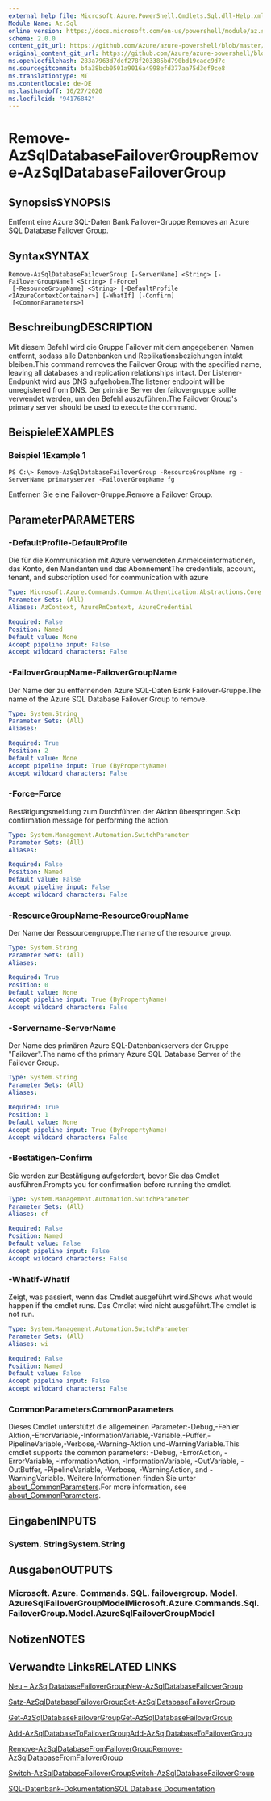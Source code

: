 ```yaml
---
external help file: Microsoft.Azure.PowerShell.Cmdlets.Sql.dll-Help.xml
Module Name: Az.Sql
online version: https://docs.microsoft.com/en-us/powershell/module/az.sql/remove-azsqldatabasefailovergroup
schema: 2.0.0
content_git_url: https://github.com/Azure/azure-powershell/blob/master/src/Sql/Sql/help/Remove-AzSqlDatabaseFailoverGroup.md
original_content_git_url: https://github.com/Azure/azure-powershell/blob/master/src/Sql/Sql/help/Remove-AzSqlDatabaseFailoverGroup.md
ms.openlocfilehash: 283a7963d7dcf278f203385bd790bd19cadc9d7c
ms.sourcegitcommit: b4a38bcb0501a9016a4998efd377aa75d3ef9ce8
ms.translationtype: MT
ms.contentlocale: de-DE
ms.lasthandoff: 10/27/2020
ms.locfileid: "94176842"
---
```

# <span data-ttu-id="5e216-101">Remove-AzSqlDatabaseFailoverGroup</span><span class="sxs-lookup"><span data-stu-id="5e216-101">Remove-AzSqlDatabaseFailoverGroup</span></span>

## <span data-ttu-id="5e216-102">Synopsis</span><span class="sxs-lookup"><span data-stu-id="5e216-102">SYNOPSIS</span></span>
<span data-ttu-id="5e216-103">Entfernt eine Azure SQL-Daten Bank Failover-Gruppe.</span><span class="sxs-lookup"><span data-stu-id="5e216-103">Removes an Azure SQL Database Failover Group.</span></span>

## <span data-ttu-id="5e216-104">Syntax</span><span class="sxs-lookup"><span data-stu-id="5e216-104">SYNTAX</span></span>

```
Remove-AzSqlDatabaseFailoverGroup [-ServerName] <String> [-FailoverGroupName] <String> [-Force]
 [-ResourceGroupName] <String> [-DefaultProfile <IAzureContextContainer>] [-WhatIf] [-Confirm]
 [<CommonParameters>]
```

## <span data-ttu-id="5e216-105">Beschreibung</span><span class="sxs-lookup"><span data-stu-id="5e216-105">DESCRIPTION</span></span>
<span data-ttu-id="5e216-106">Mit diesem Befehl wird die Gruppe Failover mit dem angegebenen Namen entfernt, sodass alle Datenbanken und Replikationsbeziehungen intakt bleiben.</span><span class="sxs-lookup"><span data-stu-id="5e216-106">This command removes the Failover Group with the specified name, leaving all databases and replication relationships intact.</span></span> <span data-ttu-id="5e216-107">Der Listener-Endpunkt wird aus DNS aufgehoben.</span><span class="sxs-lookup"><span data-stu-id="5e216-107">The listener endpoint will be unregistered from DNS.</span></span>
<span data-ttu-id="5e216-108">Der primäre Server der failovergruppe sollte verwendet werden, um den Befehl auszuführen.</span><span class="sxs-lookup"><span data-stu-id="5e216-108">The Failover Group's primary server should be used to execute the command.</span></span>

## <span data-ttu-id="5e216-109">Beispiele</span><span class="sxs-lookup"><span data-stu-id="5e216-109">EXAMPLES</span></span>

### <span data-ttu-id="5e216-110">Beispiel 1</span><span class="sxs-lookup"><span data-stu-id="5e216-110">Example 1</span></span>
```
PS C:\> Remove-AzSqlDatabaseFailoverGroup -ResourceGroupName rg -ServerName primaryserver -FailoverGroupName fg
```

<span data-ttu-id="5e216-111">Entfernen Sie eine Failover-Gruppe.</span><span class="sxs-lookup"><span data-stu-id="5e216-111">Remove a Failover Group.</span></span>

## <span data-ttu-id="5e216-112">Parameter</span><span class="sxs-lookup"><span data-stu-id="5e216-112">PARAMETERS</span></span>

### <span data-ttu-id="5e216-113">-DefaultProfile</span><span class="sxs-lookup"><span data-stu-id="5e216-113">-DefaultProfile</span></span>
<span data-ttu-id="5e216-114">Die für die Kommunikation mit Azure verwendeten Anmeldeinformationen, das Konto, den Mandanten und das Abonnement</span><span class="sxs-lookup"><span data-stu-id="5e216-114">The credentials, account, tenant, and subscription used for communication with azure</span></span>

```yaml
Type: Microsoft.Azure.Commands.Common.Authentication.Abstractions.Core.IAzureContextContainer
Parameter Sets: (All)
Aliases: AzContext, AzureRmContext, AzureCredential

Required: False
Position: Named
Default value: None
Accept pipeline input: False
Accept wildcard characters: False
```

### <span data-ttu-id="5e216-115">-FailoverGroupName</span><span class="sxs-lookup"><span data-stu-id="5e216-115">-FailoverGroupName</span></span>
<span data-ttu-id="5e216-116">Der Name der zu entfernenden Azure SQL-Daten Bank Failover-Gruppe.</span><span class="sxs-lookup"><span data-stu-id="5e216-116">The name of the Azure SQL Database Failover Group to remove.</span></span>

```yaml
Type: System.String
Parameter Sets: (All)
Aliases:

Required: True
Position: 2
Default value: None
Accept pipeline input: True (ByPropertyName)
Accept wildcard characters: False
```

### <span data-ttu-id="5e216-117">-Force</span><span class="sxs-lookup"><span data-stu-id="5e216-117">-Force</span></span>
<span data-ttu-id="5e216-118">Bestätigungsmeldung zum Durchführen der Aktion überspringen.</span><span class="sxs-lookup"><span data-stu-id="5e216-118">Skip confirmation message for performing the action.</span></span>

```yaml
Type: System.Management.Automation.SwitchParameter
Parameter Sets: (All)
Aliases:

Required: False
Position: Named
Default value: False
Accept pipeline input: False
Accept wildcard characters: False
```

### <span data-ttu-id="5e216-119">-ResourceGroupName</span><span class="sxs-lookup"><span data-stu-id="5e216-119">-ResourceGroupName</span></span>
<span data-ttu-id="5e216-120">Der Name der Ressourcengruppe.</span><span class="sxs-lookup"><span data-stu-id="5e216-120">The name of the resource group.</span></span>

```yaml
Type: System.String
Parameter Sets: (All)
Aliases:

Required: True
Position: 0
Default value: None
Accept pipeline input: True (ByPropertyName)
Accept wildcard characters: False
```

### <span data-ttu-id="5e216-121">-Servername</span><span class="sxs-lookup"><span data-stu-id="5e216-121">-ServerName</span></span>
<span data-ttu-id="5e216-122">Der Name des primären Azure SQL-Datenbankservers der Gruppe "Failover".</span><span class="sxs-lookup"><span data-stu-id="5e216-122">The name of the primary Azure SQL Database Server of the Failover Group.</span></span>

```yaml
Type: System.String
Parameter Sets: (All)
Aliases:

Required: True
Position: 1
Default value: None
Accept pipeline input: True (ByPropertyName)
Accept wildcard characters: False
```

### <span data-ttu-id="5e216-123">-Bestätigen</span><span class="sxs-lookup"><span data-stu-id="5e216-123">-Confirm</span></span>
<span data-ttu-id="5e216-124">Sie werden zur Bestätigung aufgefordert, bevor Sie das Cmdlet ausführen.</span><span class="sxs-lookup"><span data-stu-id="5e216-124">Prompts you for confirmation before running the cmdlet.</span></span>

```yaml
Type: System.Management.Automation.SwitchParameter
Parameter Sets: (All)
Aliases: cf

Required: False
Position: Named
Default value: False
Accept pipeline input: False
Accept wildcard characters: False
```

### <span data-ttu-id="5e216-125">-WhatIf</span><span class="sxs-lookup"><span data-stu-id="5e216-125">-WhatIf</span></span>
<span data-ttu-id="5e216-126">Zeigt, was passiert, wenn das Cmdlet ausgeführt wird.</span><span class="sxs-lookup"><span data-stu-id="5e216-126">Shows what would happen if the cmdlet runs.</span></span>
<span data-ttu-id="5e216-127">Das Cmdlet wird nicht ausgeführt.</span><span class="sxs-lookup"><span data-stu-id="5e216-127">The cmdlet is not run.</span></span>

```yaml
Type: System.Management.Automation.SwitchParameter
Parameter Sets: (All)
Aliases: wi

Required: False
Position: Named
Default value: False
Accept pipeline input: False
Accept wildcard characters: False
```

### <span data-ttu-id="5e216-128">CommonParameters</span><span class="sxs-lookup"><span data-stu-id="5e216-128">CommonParameters</span></span>
<span data-ttu-id="5e216-129">Dieses Cmdlet unterstützt die allgemeinen Parameter:-Debug,-Fehler Aktion,-ErrorVariable,-InformationVariable,-Variable,-Puffer,-PipelineVariable,-Verbose,-Warning-Aktion und-WarningVariable.</span><span class="sxs-lookup"><span data-stu-id="5e216-129">This cmdlet supports the common parameters: -Debug, -ErrorAction, -ErrorVariable, -InformationAction, -InformationVariable, -OutVariable, -OutBuffer, -PipelineVariable, -Verbose, -WarningAction, and -WarningVariable.</span></span> <span data-ttu-id="5e216-130">Weitere Informationen finden Sie unter [about_CommonParameters](http://go.microsoft.com/fwlink/?LinkID=113216).</span><span class="sxs-lookup"><span data-stu-id="5e216-130">For more information, see [about_CommonParameters](http://go.microsoft.com/fwlink/?LinkID=113216).</span></span>

## <span data-ttu-id="5e216-131">Eingaben</span><span class="sxs-lookup"><span data-stu-id="5e216-131">INPUTS</span></span>

### <span data-ttu-id="5e216-132">System. String</span><span class="sxs-lookup"><span data-stu-id="5e216-132">System.String</span></span>

## <span data-ttu-id="5e216-133">Ausgaben</span><span class="sxs-lookup"><span data-stu-id="5e216-133">OUTPUTS</span></span>

### <span data-ttu-id="5e216-134">Microsoft. Azure. Commands. SQL. failovergroup. Model. AzureSqlFailoverGroupModel</span><span class="sxs-lookup"><span data-stu-id="5e216-134">Microsoft.Azure.Commands.Sql.FailoverGroup.Model.AzureSqlFailoverGroupModel</span></span>

## <span data-ttu-id="5e216-135">Notizen</span><span class="sxs-lookup"><span data-stu-id="5e216-135">NOTES</span></span>

## <span data-ttu-id="5e216-136">Verwandte Links</span><span class="sxs-lookup"><span data-stu-id="5e216-136">RELATED LINKS</span></span>

[<span data-ttu-id="5e216-137">Neu – AzSqlDatabaseFailoverGroup</span><span class="sxs-lookup"><span data-stu-id="5e216-137">New-AzSqlDatabaseFailoverGroup</span></span>](./New-AzSqlDatabaseFailoverGroup.md)

[<span data-ttu-id="5e216-138">Satz-AzSqlDatabaseFailoverGroup</span><span class="sxs-lookup"><span data-stu-id="5e216-138">Set-AzSqlDatabaseFailoverGroup</span></span>](./Set-AzSqlDatabaseFailoverGroup.md)

[<span data-ttu-id="5e216-139">Get-AzSqlDatabaseFailoverGroup</span><span class="sxs-lookup"><span data-stu-id="5e216-139">Get-AzSqlDatabaseFailoverGroup</span></span>](./Get-AzSqlDatabaseFailoverGroup.md)

[<span data-ttu-id="5e216-140">Add-AzSqlDatabaseToFailoverGroup</span><span class="sxs-lookup"><span data-stu-id="5e216-140">Add-AzSqlDatabaseToFailoverGroup</span></span>](./Add-AzSqlDatabaseToFailoverGroup.md)

[<span data-ttu-id="5e216-141">Remove-AzSqlDatabaseFromFailoverGroup</span><span class="sxs-lookup"><span data-stu-id="5e216-141">Remove-AzSqlDatabaseFromFailoverGroup</span></span>](./Remove-AzSqlDatabaseFromFailoverGroup.md)

[<span data-ttu-id="5e216-142">Switch-AzSqlDatabaseFailoverGroup</span><span class="sxs-lookup"><span data-stu-id="5e216-142">Switch-AzSqlDatabaseFailoverGroup</span></span>](./Switch-AzSqlDatabaseFailoverGroup.md)

[<span data-ttu-id="5e216-143">SQL-Datenbank-Dokumentation</span><span class="sxs-lookup"><span data-stu-id="5e216-143">SQL Database Documentation</span></span>](https://docs.microsoft.com/azure/sql-database/)

